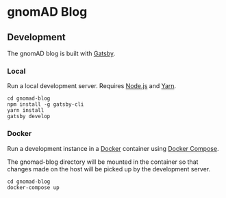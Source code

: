 # gnomAD Blog

## Development

The gnomAD blog is built with [Gatsby](https://www.gatsbyjs.org/docs/).

### Local

Run a local development server. Requires [Node.js](https://nodejs.org/) and
[Yarn](https://yarnpkg.com/).

```
cd gnomad-blog
npm install -g gatsby-cli
yarn install
gatsby develop
```

### Docker

Run a development instance in a [Docker](https://docs.docker.com/) container using
[Docker Compose](https://docs.docker.com/compose/).

The gnomad-blog directory will be mounted in the container so that changes made on the host will be
picked up by the development server.

```
cd gnomad-blog
docker-compose up
```
